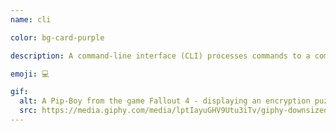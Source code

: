 ```yaml
---
name: cli

color: bg-card-purple

description: A command-line interface (CLI) processes commands to a computer program in the form of lines of text.

emoji: 💻

gif:
  alt: A Pip-Boy from the game Fallout 4 - displaying an encryption puzzle.
  src: https://media.giphy.com/media/lptIayuGHV9Utu3iTv/giphy-downsized.gif
---
```

